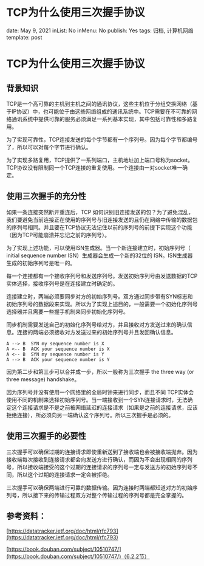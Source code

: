 # TCP为什么使用三次握手协议

date: May 9, 2021
inList: No
inMenu: No
publish: Yes
tags: 归档, 计算机网络
template: post

# **TCP为什么使用三次握手协议**

## **背景知识**

TCP是一个高可靠的主机到主机之间的通讯协议，这些主机位于分组交换网络（基于IP协议）中，也可能位于由这些网络组成的通讯系统中。TCP需要在不可靠的网络通讯系统中提供可靠的服务必须满足一系列基本实现，其中包括可靠性和多路复用。

为了实现可靠性，TCP连接发送的每个字节都有一个序列号。因为每个字节都编号了，所以可以对每个字节进行确认。

为了实现多路复用，TCP提供了一系列端口，主机地址加上端口号称为socket。TCP协议没有限制同一个TCP连接的重复使用。一个连接由一对socket唯一确定。

## **使用三次握手的充分性**

如果一条连接突然断开重连后，TCP 如何识别旧连接发送的包？为了避免混乱，我们要避免当前连接正在使用的序列号与旧连接发送的且仍在网络中传输的数据包的序列号相同。并且要在TCP协议无法记住以前的序列号的前提下实现这个功能（因为TCP可能崩溃并忘记之前的序列号）。

为了实现上述功能，可以使用ISN生成器。当一个新连接建立时，初始序列号（ initial sequence number ISN）生成器会生成一个新的32位的 ISN。ISN生成器生成的初始序列号是唯一的。

每一个连接都有一个接收序列号和发送序列号。发送初始序列号由发送数据的TCP实体选择，接收序列号是在连接建立时确定的。

连接建立时，两端必须要同步对方的初始序列号。双方通过同步带有SYN标志和初始序列号的数据段来实现。所以为了实现上述目的，一般需要一个初始化序列号选择器并且需要一些握手机制来同步初始化序列号。

同步机制需要发送自己的初始化序列号给对方，并且接收对方发送过来的确认信息。连接的两端必须接收对方发送过来的初始序列号并且发回确认信息。

```
A --> B  SYN my sequence number is X
A <-- B  ACK your sequence number is X
A <-- B  SYN my sequence number is Y
A --> B  ACK your sequence number is Y
```

因为第二步和第三步可以合并成一步，所以一般称为三次握手 the three way (or three message) handshake。

因为序列号并没有使用一个网络里的全局时钟来进行同步，而且不同 TCP实体会使用不同的机制来选择初始序列号。当一端接收到一个SYN连接请求时，无法确定这个连接请求是不是之前被网络延迟的连接请求（如果是之前的连接请求，应该拒绝连接），所必须向另一端确认这个序列号。所以三次握手是必须的。

## **使用三次握手的必要性**

三次握手可以确保过期的连接请求即使重新送到了接收端也会被接收端抛弃。因为接收端每次接收到连接请求都会向发送方进行确认，而因为不会出现相同的序列号，所以接收端接受的这个过期的连接请求的序列号一定与发送方的初始序列号不同，所以这个过期的连接请求一定会被拒绝。

三次握手可以确保两端进行可靠的数据传输。因为连接时两端都知道对方的初始序列号，所以接下来的传输过程双方对整个传输过程的序列号都是完全掌握的。

## **参考资料：**

[https://datatracker.ietf.org/doc/html/rfc793](https://datatracker.ietf.org/doc/html/rfc793)

[https://book.douban.com/subject/10510747/](https://book.douban.com/subject/10510747/)（6.2.2节）